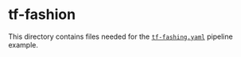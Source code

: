 # tf-fashion

This directory contains files needed for the [`tf-fashing.yaml`](../tf-fashing.yaml)
pipeline example.
